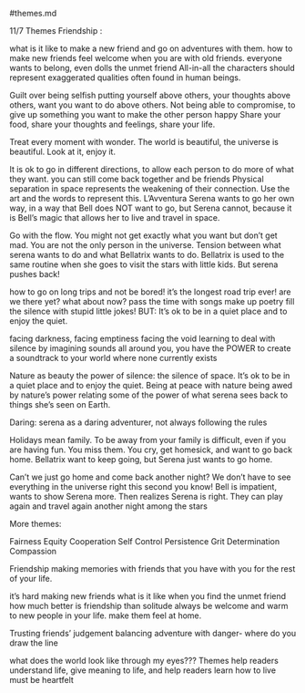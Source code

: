 #themes.md

11/7 Themes
                            Friendship : 

what is it like to make a new friend and go on adventures with them. 
how to make new friends feel welcome when you are with old friends. everyone wants to belong, even dolls
the unmet friend
All-in-all the characters should represent exaggerated qualities often found in human beings. 

Guilt over being selfish
putting yourself above others, your thoughts above others, want you want to do above others.
Not being able to compromise, to give up something you want to make the other person happy
Share your food, share your thoughts and feelings, share your life.

Treat every moment with wonder. 
The world is beautiful, the universe is beautiful. 
Look at it, enjoy it.

It is ok to go in different directions, to allow each person to do more of what they want. 
you can still come back together and be friends
Physical separation in space represents the weakening of their connection. 
Use the art and the words to represent this. 
L’Avventura
Serena wants to go her own way, in a way that Bell does NOT want to go, 
but Serena cannot, because it is Bell’s magic that allows her to live and travel in space. 


Go with the flow. You might not get exactly what you want but don’t get mad. 
You are not the only person in the universe. 
Tension between what serena wants to do and what Bellatrix wants to do. 
Bellatrix is used to the same routine when she goes to visit the stars with little kids. But serena pushes back!

how to go on long trips and not be bored! 
it’s the longest road trip ever!
are we there yet? what about now?
pass the time with songs
make up poetry
fill the silence with stupid little jokes!
BUT: It’s ok to be in a quiet place and to enjoy the quiet.

facing darkness, 
facing emptiness 
facing the void
learning to deal with silence by imagining sounds all around you, 
you have the POWER to create a soundtrack to your world where none currently exists

Nature as beauty
the power of silence: the silence of space. 
It’s ok to be in a quiet place and to enjoy the quiet.
Being at peace with nature
being awed by nature’s power
relating some of the power of what serena sees back to things she’s seen on Earth.

Daring: serena as a daring adventurer, not always following the rules

Holidays mean family. 
To be away from your family is difficult, even if you are having fun. 
You miss them. You cry, get homesick, and want to go back home. 
Bellatrix want to keep going, but Serena just wants to go home. 

Can’t we just go home and come back another night? 
We don’t have to see everything in the universe right this second you know!
Bell is impatient, wants to show Serena more. 
Then realizes Serena is right. 
They can play again and travel again another night among the stars


More themes:

Fairness
Equity
Cooperation 
Self Control
Persistence 
Grit
Determination
Compassion


Friendship
making memories with friends that you have with you for the rest of your life.

it’s hard making new friends
what is it like when you find the unmet friend
how much better is friendship than solitude
always be welcome and warm to new people in your life. 
make them feel at home. 
 
Trusting friends’ judgement
balancing adventure with danger- where do you draw the line

what does the world look like through my eyes???
Themes help readers understand life, give meaning to life, and help readers learn how to live
must be heartfelt 